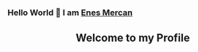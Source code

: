 ### Hello World 👋 I am [Enes Mercan](https://github.com/enesmrcn)

<p align="center">
 <h2 align="center">Welcome to my Profile</h2>
</p>
